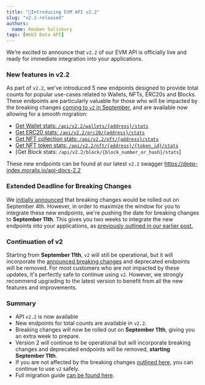 ```yaml
---
title: "📣Introducing EVM API v2.2"
slug: "v2.2-released"
authors:
  name: Reuben Salisbury
tags: [Web3 Data API]
---
```


We’re excited to announce that `v2.2` of our EVM API is officially live and ready for immediate integration into your applications.

### New features in v2.2

As part of `v2.2`, we've introduced 5 new endpoints designed to provide total counts for popular use-cases related to Wallets, NFTs, ERC20s and Blocks. These endpoints are particularly valuable for those who will be impacted by the breaking changes [coming to `v2` in September](/changelog/essential-api-changes), and are available now allowing for a smooth migration:

- [Get Wallet stats: `/api/v2.2/wallets/{address}/stats`](/web3-data-api/evm/reference/wallet-api/get-wallet-stats?address=0xcB1C1FdE09f811B294172696404e88E658659905&chain=eth)
- [Get ERC20 stats: `/api/v2.2/erc20/{address}/stats`](/web3-data-api/evm/reference/get-token-stats?address=0x046eee2cc3188071c02bfc1745a6b17c656e3f3d&chain=eth)
- [Get NFT collection stats: `/api/v2.2/nft/{address}/stats`](/web3-data-api/evm/reference/get-nft-collection-stats?address=0x412039ff52f96d18570395c4ddcaa2cac5707381&chain=eth)
- [Get NFT token stats: `/api/v2.2/nft/{address}/{token_id}/stats`](/web3-data-api/evm/reference/get-nft-token-stats?address=0x412039ff52f96d18570395c4ddcaa2cac5707381&token_id=50&chain=eth)
- [Get Block stats: `/api/v2.2/block/{block_number_or_hash}/stats`]

These new endpoints can be found at our latest `v2.2` swagger https://deep-index.moralis.io/api-docs-2.2

### Extended Deadline for Breaking Changes

We [initially announced](/changelog/essential-api-changes) that breaking changes would be rolled out on September 4th. However, in order to maximize the window for you to integrate these new endpoints, we're pushing the date for breaking changes to **September 11th**. This gives you two weeks to integrate the new endpoints into your applications, as [previously outlined in our earlier post.](/changelog/essential-api-changes)

### Continuation of v2

Starting from **September 11th**, `v2` will still be operational, but it will incorporate the [announced breaking changes](/changelog/essential-api-changes) and deprecated endpoints will be removed. For most customers who are not impacted by these updates, it's perfectly safe to continue using `v2`. However, we strongly recommend upgrading to the latest version to benefit from all the new features and improvements.

### Summary

- API `v2.2` is now available
- New endpoints for total counts are available in `v2.2`.
- Breaking changes will now be rolled out on **September 11th**, giving you an extra week to prepare.
- Version 2 will continue to be operational but will incorporate breaking changes and deprecated endpoints will be removed, **starting September 11th**.
- If you are not affected by the breaking changes [outlined here](/changelog/essential-api-changes), you can continue to use `v2` safely.
- Full migration guide [can be found here](/web3-data-api/breaking-changes/migration-guide).
